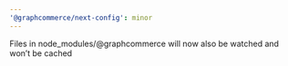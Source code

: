 ```yaml
---
'@graphcommerce/next-config': minor
---
```


Files in node_modules/@graphcommerce will now also be watched and won’t be cached

